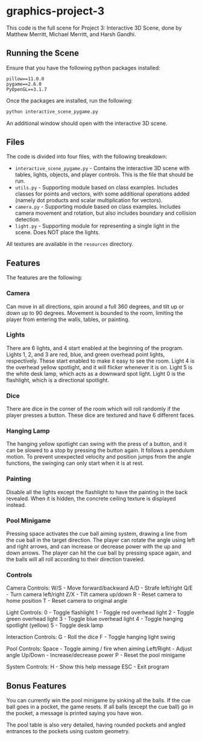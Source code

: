 # graphics-project-3

This code is the full scene for Project 3: Interactive 3D Scene, done by Matthew Merritt, Michael Merritt, and Harsh Gandhi. 

## Running the Scene

Ensure that you have the following python packages installed:

```
pillow==11.0.0
pygame==2.6.0
PyOpenGL==3.1.7
```

Once the packages are installed, run the following:

```bash
python interactive_scene_pygame.py
```

An additional window should open with the interactive 3D scene.

## Files

The code is divided into four files, with the following breakdown:

- `interactive_scene_pygame.py` - Contains the interactive 3D scene with tables, lights, objects, and player controls. This is the file that should be run.
- `utils.py` - Supporting module based on class examples. Includes classes for points and vectors, with some additional operations added (namely dot products and scalar multiplication for vectors).
- `camera.py` - Supporting module based on class examples. Includes camera movement and rotation, but also includes boundary and collision detection.
- `light.py` - Supporting module for representing a single light in the scene. Does NOT place the lights.

All textures are available in the `resources` directory.

## Features

The features are the following:

### Camera

Can move in all directions, spin around a full 360 degrees, and tilt up or down up to 90 degrees. Movement is bounded to the room, limiting the player from entering the walls, tables, or painting.

### Lights

There are 6 lights, and 4 start enabled at the beginning of the program. Lights 1, 2, and 3 are red, blue, and green overhead point lights, respectively. These start enabled to make it easy to see the room. Light 4 is the overhead yellow spotlight, and it will flicker whenever it is on. Light 5 is the white desk lamp, which acts as a downward spot light. Light 0 is the flashlight, which is a directional spotlight.

### Dice

There are dice in the corner of the room which will roll randomly if the player presses a button. These dice are textured and have 6 different faces.

### Hanging Lamp

The hanging yellow spotlight can swing with the press of a button, and it can be slowed to a stop by pressing the button again. It follows a pendulum motion. To prevent unexpected velocity and position jumps from the angle functions, the swinging can only start when it is at rest.

### Painting 

Disable all the lights except the flashlight to have the painting in the back revealed. When it is hidden, the concrete ceiling texture is displayed instead.

### Pool Minigame

Pressing space activates the cue ball aiming system, drawing a line from the cue ball in the target direction. The player can rotate the angle using left and right arrows, and can increase or decrease power with the up and down arrows. The player can hit the cue ball by pressing space again, and the balls will all roll according to their direction traveled.

### Controls

Camera Controls:
  W/S - Move forward/backward
  A/D - Strafe left/right
  Q/E - Turn camera left/right
  Z/X - Tilt camera up/down
  R   - Reset camera to home position
  T   - Reset camera to original angle

Light Controls:
  0 - Toggle flashlight
  1 - Toggle red overhead light
  2 - Toggle green overhead light
  3 - Toggle blue overhead light
  4 - Toggle hanging spotlight (yellow)
  5 - Toggle desk lamp

Interaction Controls:
  G - Roll the dice
  F - Toggle hanging light swing

Pool Controls:
  Space      - Toggle aiming / fire when aiming
  Left/Right - Adjust angle
  Up/Down    - Increase/decrease power
  P          - Reset the pool minigame

System Controls:
  H - Show this help message
  ESC - Exit program

## Bonus Features

You can currently win the pool minigame by sinking all the balls. If the cue ball goes in a pocket, the game resets. If all balls (except the cue ball) go in the pocket, a message is printed saying you have won.

The pool table is also very detailed, having rounded pockets and angled entrances to the pockets using custom geometry.
